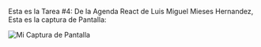 Esta es la Tarea #4: De la Agenda React de Luis Miguel Mieses Hernandez, Esta es la captura de Pantalla:

![Mi Captura de Pantalla](agenda2.0.png.jpg)